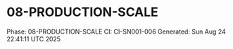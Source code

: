 # 08-PRODUCTION-SCALE
Phase: 08-PRODUCTION-SCALE
CI: CI-SN001-006
Generated: Sun Aug 24 22:41:11 UTC 2025
